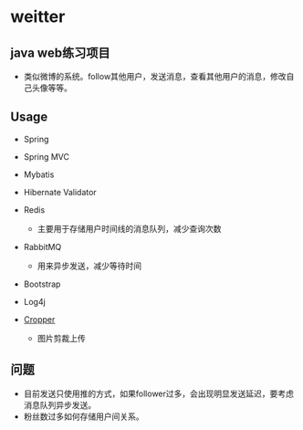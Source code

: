 # weitter

## java web练习项目

- 类似微博的系统。follow其他用户，发送消息，查看其他用户的消息，修改自己头像等等。

## Usage

- Spring

- Spring MVC

- Mybatis

- Hibernate Validator

- Redis
  - 主要用于存储用户时间线的消息队列，减少查询次数

- RabbitMQ

  - 用来异步发送，减少等待时间

- Bootstrap

- Log4j

- [Cropper](https://github.com/fengyuanchen/cropper)

  - 图片剪裁上传

## 问题

- 目前发送只使用推的方式，如果follower过多，会出现明显发送延迟，要考虑消息队列异步发送。
- 粉丝数过多如何存储用户间关系。